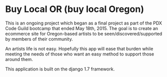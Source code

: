 # Buy Local OR  (buy local Oregon)

This is an ongoing project which began as a final project as part of the PDX Code Guild bootcamp that ended May 18th, 2015.
The goal is to create an ecommerce site for Oregon-based artists to be seen/discovered/supported by members of their community.

An artists life is not easy.  Hopefully this app will ease that burden while meeting the needs of those who want an easy method to support those around them.

This application is built on the django 1.7 framework.
